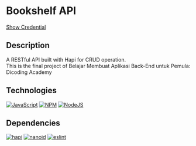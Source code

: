 # Bookshelf API
[Show Credential](https://www.dicoding.com/certificates/81P289JMNPOY)

## Description
A RESTful API built with Hapi for CRUD operation.\
This is the final project of Belajar Membuat Aplikasi Back-End untuk Pemula: Dicoding Academy

## Technologies
[![JavaScript](https://img.shields.io/badge/-JavaScript-black?style=for-the-badge&logo=javascript)](https://github.com/KenTandrian?tab=repositories&language=javascript)
[![NPM](https://img.shields.io/badge/NPM-%23000000.svg?style=for-the-badge&logo=npm&logoColor=white)](https://github.com/KenTandrian?tab=repositories)
[![NodeJS](https://img.shields.io/badge/node.js-black?style=for-the-badge&logo=node.js&logoColor=6DA55F)](https://github.com/KenTandrian?tab=repositories)

## Dependencies
[![hapi](https://img.shields.io/github/package-json/dependency-version/KenTandrian/bookshelf-api-project/@hapi/hapi)](https://www.npmjs.com/package/@hapi/hapi)
[![nanoid](https://img.shields.io/github/package-json/dependency-version/KenTandrian/bookshelf-api-project/nanoid)](https://www.npmjs.com/package/nanoid)
[![eslint](https://img.shields.io/github/package-json/dependency-version/KenTandrian/bookshelf-api-project/dev/eslint)](https://www.npmjs.com/package/eslint)
